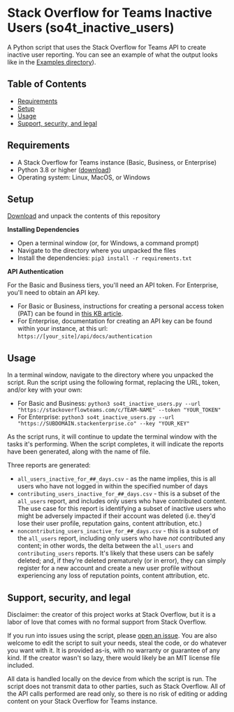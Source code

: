 # Stack Overflow for Teams Inactive Users (so4t_inactive_users)
A Python script that uses the Stack Overflow for Teams API to create inactive user reporting. You can see an example of what the output looks like in the [Examples directory](https://github.com/jklick-so/so4t_inactive_users/blob/main/Examples/inactive_users.csv)).


## Table of Contents
* [Requirements](https://github.com/jklick-so/so4t_inactive_users?tab=readme-ov-file#requirements)
* [Setup](https://github.com/jklick-so/so4t_inactive_users?tab=readme-ov-file#setup)
* [Usage](https://github.com/jklick-so/so4t_inactive_users?tab=readme-ov-file#usage)
* [Support, security, and legal](https://github.com/jklick-so/so4t_inactive_users?tab=readme-ov-file#support-security-and-legal)


## Requirements
* A Stack Overflow for Teams instance (Basic, Business, or Enterprise)
* Python 3.8 or higher ([download](https://www.python.org/downloads/))
* Operating system: Linux, MacOS, or Windows


## Setup

[Download](https://github.com/jklick-so/so4t_inactive_users/archive/refs/heads/main.zip) and unpack the contents of this repository

**Installing Dependencies**

* Open a terminal window (or, for Windows, a command prompt)
* Navigate to the directory where you unpacked the files
* Install the dependencies: `pip3 install -r requirements.txt`

**API Authentication**

For the Basic and Business tiers, you'll need an API token. For Enterprise, you'll need to obtain an API key.

* For Basic or Business, instructions for creating a personal access token (PAT) can be found in [this KB article](https://stackoverflow.help/en/articles/4385859-stack-overflow-for-teams-api).
* For Enterprise, documentation for creating an API key can be found within your instance, at this url: `https://[your_site]/api/docs/authentication`


## Usage

In a terminal window, navigate to the directory where you unpacked the script. 
Run the script using the following format, replacing the URL, token, and/or key with your own:
* For Basic and Business: `python3 so4t_inactive_users.py --url "https://stackoverflowteams.com/c/TEAM-NAME" --token "YOUR_TOKEN"`
* For Enterprise: `python3 so4t_inactive_users.py --url "https://SUBDOMAIN.stackenterprise.co" --key "YOUR_KEY"`

As the script runs, it will continue to update the terminal window with the tasks it's performing. When the script completes, it will indicate the reports have been generated, along with the name of file. 

Three reports are generated:
* `all_users_inactive_for_##_days.csv` - as the name implies, this is all users who have not logged in within the specified number of days
* `contributing_users_inactive_for_##_days.csv` - this is a subset of the `all_users` report, and includes only users who have contributed content. The use case for this report is identifying a subset of inactive users who might be adversely impacted if their account was deleted (i.e. they'd lose their user profile, reputation gains, content attribution, etc.)
* `noncontributing_users_inactive_for_##_days.csv` - this is a subset of the `all_users` report, including only users who have *not* contributed any content; in other words, the delta between the `all_users` and `contributing_users` reports. It's likely that these users can be safely deleted; and, if they're deleted prematurely (or in error), they can simply register for a new account and create a new user profile without experiencing any loss of reputation points, content attribution, etc.


## Support, security, and legal
Disclaimer: the creator of this project works at Stack Overflow, but it is a labor of love that comes with no formal support from Stack Overflow. 

If you run into issues using the script, please [open an issue](https://github.com/jklick-so/so4t_tag_report/issues). You are also welcome to edit the script to suit your needs, steal the code, or do whatever you want with it. It is provided as-is, with no warranty or guarantee of any kind. If the creator wasn't so lazy, there would likely be an MIT license file included.

All data is handled locally on the device from which the script is run. The script does not transmit data to other parties, such as Stack Overflow. All of the API calls performed are read only, so there is no risk of editing or adding content on your Stack Overflow for Teams instance.
